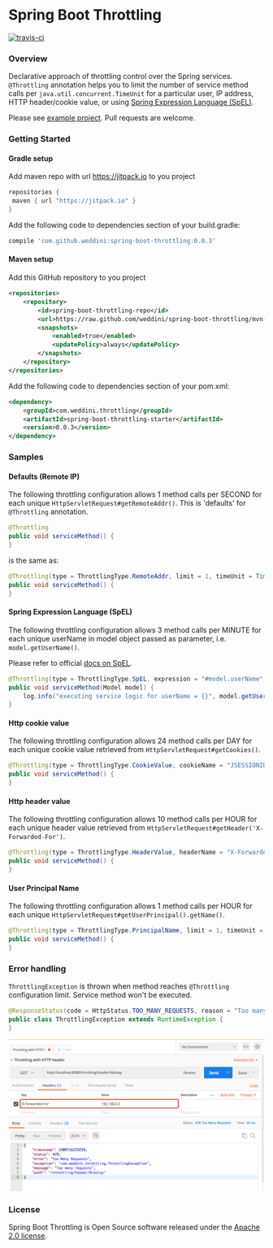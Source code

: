 # Spring Boot Throttling
[![travis-ci](https://travis-ci.org/weddini/spring-boot-throttling.svg?branch=master)](https://travis-ci.org/weddini/spring-boot-throttling)

### Overview

Declarative approach of throttling control over the Spring services. 
`@Throttling` annotation helps you to limit the number of service method calls per `java.util.concurrent.TimeUnit`
for a particular user, IP address, HTTP header/cookie value, or using [Spring Expression Language (SpEL)](https://docs.spring.io/spring/docs/4.3.12.RELEASE/spring-framework-reference/html/expressions.html).

Please see [example project](https://github.com/weddini/spring-boot-throttling/tree/master/spring-boot-throttling-example). Pull requests are welcome. 


### Getting Started

#### Gradle setup

Add maven repo with url https://jitpack.io to you project

```groovy
repositories {
 maven { url "https://jitpack.io" }
}

```

Add the following code to dependencies section of your build.gradle:

```groovy
compile 'com.github.weddini:spring-boot-throttling:0.0.3'

```

#### Maven setup
Add this GitHub repository to you project

```xml
<repositories>
    <repository>
        <id>spring-boot-throttling-repo</id>
        <url>https://raw.github.com/weddini/spring-boot-throttling/mvn-repo/</url>
        <snapshots>
            <enabled>true</enabled>
            <updatePolicy>always</updatePolicy>
        </snapshots>
    </repository>
</repositories>
```
Add the following code to dependencies section of your pom.xml:

```xml
<dependency>
    <groupId>com.weddini.throttling</groupId>
    <artifactId>spring-boot-throttling-starter</artifactId>
    <version>0.0.3</version>
</dependency>
```


### Samples

#### Defaults (Remote IP)
The following throttling configuration allows 1 method calls per SECOND for each unique `HttpServletRequest#getRemoteAddr()`.
This is 'defaults' for `@Throttling` annotation.

```java
@Throttling
public void serviceMethod() {
}
```
is the same as:

```java
@Throttling(type = ThrottlingType.RemoteAddr, limit = 1, timeUnit = TimeUnit.SECONDS)
public void serviceMethod() {
}
```

#### Spring Expression Language (SpEL)
The following throttling configuration allows 3 method calls per MINUTE for each unique userName in model object passed as parameter, i.e. `model.getUserName()`.

Please refer to official [docs on SpEL](https://docs.spring.io/spring/docs/4.3.12.RELEASE/spring-framework-reference/html/expressions.html).
 
```java
@Throttling(type = ThrottlingType.SpEL, expression = "#model.userName", limit = 3, timeUnit = TimeUnit.MINUTES)
public void serviceMethod(Model model) {
    log.info("executing service logic for userName = {}", model.getUserName());
}
```

#### Http cookie value
The following throttling configuration allows 24 method calls per DAY for each unique cookie value retrieved from `HttpServletRequest#getCookies()`.

```java
@Throttling(type = ThrottlingType.CookieValue, cookieName = "JSESSIONID", limit = 24, timeUnit = TimeUnit.DAYS)
public void serviceMethod() {
}
```

#### Http header value
The following throttling configuration allows 10 method calls per HOUR for each unique header value retrieved from `HttpServletRequest#getHeader('X-Forwarded-For')`.

```java
@Throttling(type = ThrottlingType.HeaderValue, headerName = "X-Forwarded-For", limit = 10, timeUnit = TimeUnit.HOURS)
public void serviceMethod() {
}
```

#### User Principal Name
The following throttling configuration allows 1 method calls per HOUR for each unique `HttpServletRequest#getUserPrincipal().getName()`.

```java
@Throttling(type = ThrottlingType.PrincipalName, limit = 1, timeUnit = TimeUnit.HOURS)
public void serviceMethod() {
}
```


### Error handling

`ThrottlingException` is thrown when method reaches `@Throttling` configuration limit. Service method won't be executed. 

```java
@ResponseStatus(code = HttpStatus.TOO_MANY_REQUESTS, reason = "Too many requests")
public class ThrottlingException extends RuntimeException {
}
```
![Throttling with http header. Exception-handling.](./assets/throttling-with-header-exception-handling.png)


### License
Spring Boot Throttling is Open Source software released under the [Apache 2.0 license](http://www.apache.org/licenses/LICENSE-2.0.html).
